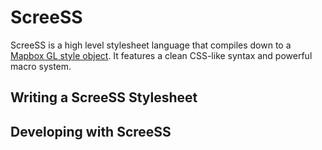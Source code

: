 # ScreeSS

ScreeSS is a high level stylesheet language that compiles down to a [Mapbox GL style object](https://www.mapbox.com/mapbox-gl-style-spec/). It features a clean CSS-like syntax and powerful macro system.

## Writing a ScreeSS Stylesheet

## Developing with ScreeSS